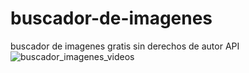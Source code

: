 # buscador-de-imagenes
buscador de imagenes gratis sin derechos de autor API
![buscador_imagenes_videos](https://user-images.githubusercontent.com/91045865/170587613-9e2513a6-a49f-4b87-9424-d8b22bf2dfc5.png)
